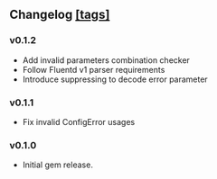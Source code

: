 ## Changelog [[tags]](https://github.com/fluent-plugins-nursery/fluent-plugin-parser-protobuf/tags)

### v0.1.2
- Add invalid parameters combination checker
- Follow Fluentd v1 parser requirements
- Introduce suppressing to decode error parameter

### v0.1.1
- Fix invalid ConfigError usages

### v0.1.0
- Initial gem release.

